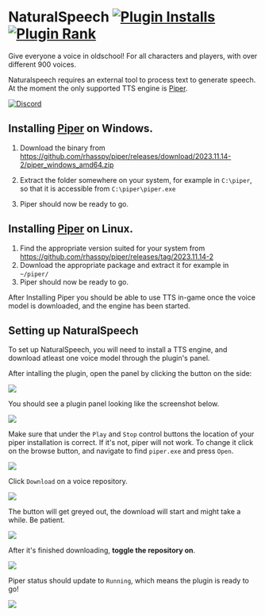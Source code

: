# NaturalSpeech [![Plugin Installs](http://img.shields.io/endpoint?url=https://i.pluginhub.info/shields/installs/plugin/naturalspeech)](https://runelite.net/plugin-hub/show/naturalspeech) [![Plugin Rank](http://img.shields.io/endpoint?url=https://i.pluginhub.info/shields/rank/plugin/naturalspeech)](https://runelite.net/plugin-hub)
Give everyone a voice in oldschool! For all characters and players, with over different 900 voices.

Naturalspeech requires an external tool to process text to generate speech. 
At the moment the only supported TTS engine is  [Piper](https://github.com/rhasspy/piper).

[![Discord](https://discord.com/api/guilds/1214848661029392405/widget.png?style=banner2)](https://discord.gg/FYPM226s)


## Installing  [Piper](https://github.com/rhasspy/piper) on Windows.

1. Download the binary from https://github.com/rhasspy/piper/releases/download/2023.11.14-2/piper_windows_amd64.zip

2. Extract the folder somewhere on your system, for example in ```C:\piper```, so that it is accessible from ```C:\piper\piper.exe```
3. Piper should now be ready to go.

## Installing  [Piper](https://github.com/rhasspy/piper) on Linux.
1. Find the appropriate version suited for your system from https://github.com/rhasspy/piper/releases/tag/2023.11.14-2
2. Download the appropriate package and extract it for example in ```~/piper/```
3. Piper should now be ready to go.


After Installing Piper you should be able to use TTS in-game once the voice model is downloaded, and the engine has been started.

## Setting up NaturalSpeech
To set up NaturalSpeech, you will need to install a TTS engine, and download atleast one voice model through the plugin's panel.

After intalling the plugin, open the panel by clicking the button on the side:

![](https://mechanic.ink/img/osrs/naturalspeech-0.png)

You should see a plugin panel looking like the screenshot below.

![](https://mechanic.ink/img/osrs/naturalspeech-1.png)

Make sure that under the `Play` and `Stop` control buttons the location of your piper installation is correct.
If it's not, piper will not work. To change it click on the browse button, and navigate to find `piper.exe` and press `Open`.

![](https://mechanic.ink/img/osrs/naturalspeech-2.png)

Click `Download` on a voice repository.

![](https://mechanic.ink/img/osrs/naturalspeech-3.png)


The button will get greyed out, the download will start and might take a while. Be patient.

![](https://mechanic.ink/img/osrs/naturalspeech-4.png)

After it's finished downloading, **toggle the repository on**.

![](https://mechanic.ink/img/osrs/naturalspeech-5.png)

Piper status should update to `Running`, which means the plugin is ready to go!

![](https://mechanic.ink/img/osrs/naturalspeech-6.png)

